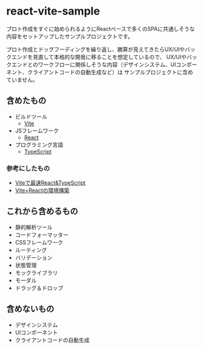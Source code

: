 # react-vite-sample

プロト作成をすぐに始められるようにReactベースで多くのSPAに共通しそうな内容をセットアップしたサンプルプロジェクトです。

プロト作成とドッグフーディングを繰り返し、勝算が見えてきたらUX/UIやバックエンドを見直して本格的な開発に移ることを想定しているので、
UX/UIやバックエンドとのワークフローに関係しそうな内容（デザインシステム、UIコンポーネント、クライアントコードの自動生成など）は
サンプルプロジェクトに含めていません。

## 含めたもの

- ビルドツール
  - [Vite](https://vitejs.dev/)
- JSフレームワーク
  - [React](https://ja.reactjs.org/)
- プログラミング言語
  - [TypeScript](https://www.typescriptlang.org/)

### 参考にしたもの

- [Viteで最速React&TypeScript](https://zenn.dev/sprout2000/articles/98145cf2a807b1)
- [Vite+Reactの環境構築](https://zenn.dev/kk6/scraps/36fa4579df6acb)

## これから含めるもの

- 静的解析ツール
- コードフォーマッター
- CSSフレームワーク
- ルーティング
- バリデーション
- 状態管理
- モックライブラリ
- モーダル
- ドラッグ＆ドロップ

## 含めないもの

- デザインシステム
- UIコンポーネント
- クライアントコードの自動生成
